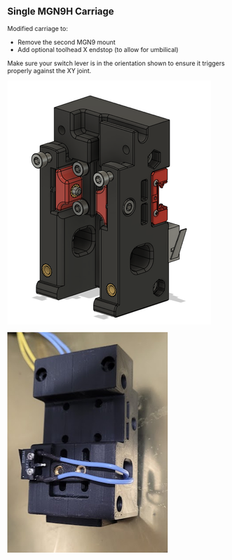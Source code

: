 ## <B>Single MGN9H Carriage</B>

Modified carriage to:
* Remove the second MGN9 mount
* Add optional toolhead X endstop (to allow for umbilical)

Make sure your switch lever is in the orientation shown to ensure it triggers properly against the XY joint.

![Single_MGN9G_Carriage](Images/Single_MGN9H_Carriage.png)

![Single_MGN9G_Carriage_Built](Images/Single_MGN9H_Carriage_Built.png)  